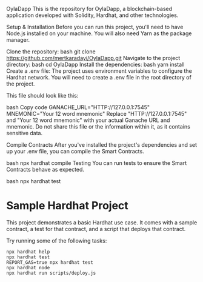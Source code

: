 OylaDapp
This is the repository for OylaDapp, a blockchain-based application developed with Solidity, Hardhat, and other technologies.

Setup & Installation
Before you can run this project, you'll need to have Node.js installed on your machine. You will also need Yarn as the package manager.

Clone the repository:
bash
git clone https://github.com/mertkaradayi/OylaDapp.git
Navigate to the project directory:
bash
cd OylaDapp
Install the dependencies:
bash
yarn install
Create a .env file:
The project uses environment variables to configure the Hardhat network. You will need to create a .env file in the root directory of the project.

This file should look like this:

bash
Copy code
GANACHE_URL="HTTP://127.0.0.1:7545"
MNEMONIC="Your 12 word mnemonic"
Replace "HTTP://127.0.0.1:7545" and "Your 12 word mnemonic" with your actual Ganache URL and mnemonic. Do not share this file or the information within it, as it contains sensitive data.

Compile Contracts
After you've installed the project's dependencies and set up your .env file, you can compile the Smart Contracts.

bash
npx hardhat compile
Testing
You can run tests to ensure the Smart Contracts behave as expected.

bash
npx hardhat test

# Sample Hardhat Project

This project demonstrates a basic Hardhat use case. It comes with a sample contract, a test for that contract, and a script that deploys that contract.

Try running some of the following tasks:

```shell
npx hardhat help
npx hardhat test
REPORT_GAS=true npx hardhat test
npx hardhat node
npx hardhat run scripts/deploy.js
```
